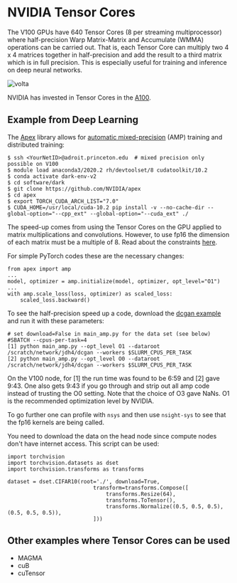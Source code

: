 # NVIDIA Tensor Cores

The V100 GPUs have 640 Tensor Cores (8 per streaming multiprocessor) where half-precision Warp Matrix-Matrix and
Accumulate (WMMA) operations can be carried out. That is, each Tensor Core can multiply two 4 x 4 matrices together
in half-precision and add the result to a third matrix which is in full precision. This is especially useful for
training and inference on deep neural networks.

![volta](https://devblogs.nvidia.com/wp-content/uploads/2017/05/image3.png)

NVIDIA has invested in Tensor Cores in the [A100](https://www.nvidia.com/en-us/data-center/a100).

## Example from Deep Learning

The [Apex](https://github.com/nvidia/apex) library allows for [automatic mixed-precision](https://docs.nvidia.com/deeplearning/performance/mixed-precision-training/index.html) (AMP) training and distributed training:

```
$ ssh <YourNetID>@adroit.princeton.edu  # mixed precision only possible on V100
$ module load anaconda3/2020.2 rh/devtoolset/8 cudatoolkit/10.2
$ conda activate dark-env-v2
$ cd software/dark
$ git clone https://github.com/NVIDIA/apex
$ cd apex
$ export TORCH_CUDA_ARCH_LIST="7.0"
$ CUDA_HOME=/usr/local/cuda-10.2 pip install -v --no-cache-dir --global-option="--cpp_ext" --global-option="--cuda_ext" ./
```

The speed-up comes from using the Tensor Cores on the GPU applied to matrix multiplications and convolutions. However, to use fp16 the dimension of each matrix must be a multiple of 8. Read about the constraints [here](https://docs.nvidia.com/deeplearning/performance/mixed-precision-training/index.html#opt-tensor-cores).

For simple PyTorch codes these are the necessary changes:

```
from apex import amp
...
model, optimizer = amp.initialize(model, optimizer, opt_level="O1")
...
with amp.scale_loss(loss, optimizer) as scaled_loss:
    scaled_loss.backward()
```

To see the half-precision speed up a code, download the [dcgan example](https://github.com/NVIDIA/apex/tree/master/examples/dcgan) and run it with these parameters:

```
# set download=False in main_amp.py for the data set (see below)
#SBATCH --cpus-per-task=4
[1] python main_amp.py --opt_level O1 --dataroot /scratch/network/jdh4/dcgan --workers $SLURM_CPUS_PER_TASK
[2] python main_amp.py --opt_level O0 --dataroot /scratch/network/jdh4/dcgan --workers $SLURM_CPUS_PER_TASK
```

On the V100 node, for [1] the run time was found to be 6:59 and [2] gave 9:43. One also gets 9:43 if you go through and strip out all amp code instead of trusting the O0 setting. Note that the choice of O3 gave NaNs. O1 is the recommended optimization level by NVIDIA.

To go further one can profile with `nsys` and then use `nsight-sys` to see that the fp16 kernels are being called.

You need to download the data on the head node since compute nodes don't have internet access. This script can be used:

```
import torchvision
import torchvision.datasets as dset
import torchvision.transforms as transforms
    
dataset = dset.CIFAR10(root='./', download=True,
                           transform=transforms.Compose([
                               transforms.Resize(64),
                               transforms.ToTensor(),
                               transforms.Normalize((0.5, 0.5, 0.5), (0.5, 0.5, 0.5)),
                           ]))
```

## Other examples where Tensor Cores can be used

- MAGMA
- cuB
- cuTensor
